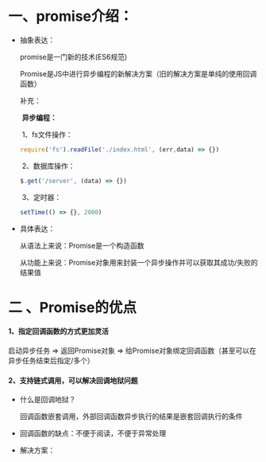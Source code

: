 # 一、promise介绍：

- 抽象表达：

  promise是一门新的技术(ES6规范)

  Promise是JS中进行异步编程的新解决方案（旧的解决方案是单纯的使用回调函数）

  补充：

  ​	**异步编程：**

  ​		1、fs文件操作：

  ```js
  require('fs').readFile('./index.html', (err,data) => {})
  ```

  ​		2、数据库操作：

  ```js
  $.get('/server', (data) => {})
  ```

  ​		3、定时器：

  ```js
  setTime(() => {}, 2000)
  ```

  

- 具体表达：

  从语法上来说：Promise是一个构造函数

  从功能上来说：Promise对象用来封装一个异步操作并可以获取其成功/失败的结果值





# 二 、Promise的优点

#### 1、指定回调函数的方式更加灵活

启动异步任务 => 返回Promise对象 =>  给Promise对象绑定回调函数（甚至可以在异步任务结束后指定/多个） 

#### 2、支持链式调用，可以解决回调地狱问题

- 什么是回调地狱？

  回调函数嵌套调用，外部回调函数异步执行的结果是嵌套回调执行的条件

- 回调函数的缺点：不便于阅读，不便于异常处理

- 解决方案：